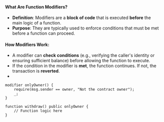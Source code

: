 #### **What Are Function Modifiers?**

-   **Definition**: Modifiers are a **block of code** that is executed **before** the main logic of a function.
-   **Purpose**: They are typically used to enforce conditions that must be met before a function can proceed.

#### **How Modifiers Work**:

-   A modifier can **check conditions** (e.g., verifying the caller's identity or ensuring sufficient balance) before allowing the function to execute.
-   If the condition in the modifier is **met**, the function continues. If not, the transaction is **reverted**.
-   

```
modifier onlyOwner() {
    require(msg.sender == owner, "Not the contract owner");
    _;
}

function withdraw() public onlyOwner {
    // Function logic here
}
```